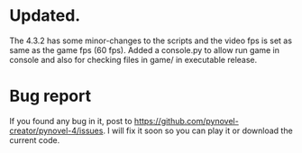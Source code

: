 # Updated.
The 4.3.2 has some minor-changes to the scripts and the video
fps is set as same as the game fps (60 fps). Added a console.py
to allow run game in console and also for checking files in game/
in executable release.

# Bug report
If you found any bug in it, post to https://github.com/pynovel-creator/pynovel-4/issues. 
I will fix it soon so you can play it or download the current code.
